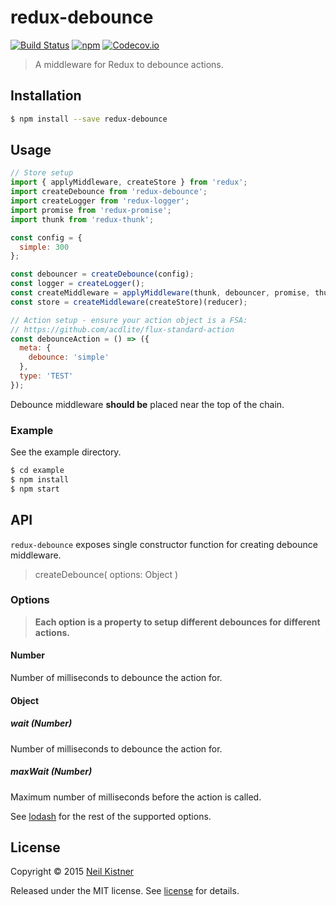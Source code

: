 # redux-debounce

[![Build Status][travis-image]][travis-url]
[![npm][npm-image]][npm-url]
[![Codecov.io][codecov-image]][codecov-url]

> A middleware for Redux to debounce actions.

## Installation

```sh
$ npm install --save redux-debounce
```

## Usage

```javascript
// Store setup
import { applyMiddleware, createStore } from 'redux';
import createDebounce from 'redux-debounce';
import createLogger from 'redux-logger';
import promise from 'redux-promise';
import thunk from 'redux-thunk';

const config = {
  simple: 300
};

const debouncer = createDebounce(config);
const logger = createLogger();
const createMiddleware = applyMiddleware(thunk, debouncer, promise, thunk);
const store = createMiddleware(createStore)(reducer);

// Action setup - ensure your action object is a FSA:
// https://github.com/acdlite/flux-standard-action
const debounceAction = () => ({
  meta: {
    debounce: 'simple'
  },
  type: 'TEST'
});
```

Debounce middleware **should be** placed near the top of the chain.

### Example

See the example directory.

```sh
$ cd example
$ npm install
$ npm start
```

## API

`redux-debounce` exposes single constructor function for creating debounce middleware.

> createDebounce( options: Object )

### Options

> **Each option is a property to setup different debounces for different actions.**

#### Number

Number of milliseconds to debounce the action for.

#### Object

##### wait (Number)

Number of milliseconds to debounce the action for.

##### maxWait (Number)

Maximum number of milliseconds before the action is called.

See [lodash][lodash-url] for the rest of the supported options.

## License

Copyright © 2015 [Neil Kistner](//github.com/wyze)

Released under the MIT license. See [license](license) for details.

[lodash-url]: https://lodash.com/docs#debounce

[travis-image]: https://img.shields.io/travis/wyze/redux-debounce.svg?style=flat-square
[travis-url]: https://travis-ci.org/wyze/redux-debounce

[npm-image]: https://img.shields.io/npm/v/redux-debounce.svg?style=flat-square
[npm-url]: https://npmjs.com/package/redux-debounce

[codecov-image]: https://img.shields.io/codecov/c/github/wyze/redux-debounce.svg?style=flat-square
[codecov-url]: https://codecov.io/github/wyze/redux-debounce
